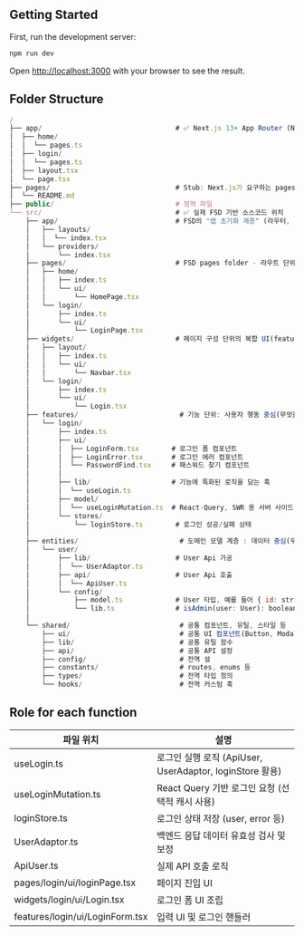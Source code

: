 ## Getting Started

First, run the development server:

```bash
npm run dev
```

Open [http://localhost:3000](http://localhost:3000) with your browser to see the result.

## Folder Structure

```js
/
├── app/                                 # ✅ Next.js 13+ App Router (Next 전용 폴더)
│  ├── home/   
│  │  └── pages.ts
│  ├── login/
│  │  └── pages.ts
│  ├── layout.tsx
│  └── page.tsx 
├── pages/                               # Stub: Next.js가 요구하는 pages 디렉토리 (CSR, API Route 등)
│  └── README.md
├── public/                              # 정적 파일
└── src/                                 # ✅ 실제 FSD 기반 소스코드 위치
    ├── app/                             # FSD의 "앱 초기화 계층" (라우터, Provider 등)
    │   ├── layouts/
    │   │  └── index.tsx
    │   └── providers/
    │       └── index.tsx
    ├── pages/                           # FSD pages folder - 라우트 단위 페이지 구성
    │   ├── home/
    │   │   ├── index.ts
    │   │   └── ui/
    │   │       └── HomePage.tsx
    │   └── login/
    │       ├── index.ts
    │       └── ui/
    │           └── LoginPage.tsx
    ├── widgets/                         # 페이지 구성 단위의 복합 UI(features + entities)
    │   ├── layout/
    │   │   ├── index.ts
    │   │   └── ui/
    │   │       └── Navbar.tsx
    │   └── login/
    │       ├── index.ts
    │       └── ui/
    │           └── Login.tsx
    ├── features/                         # 기능 단위: 사용자 행동 중심(무엇을 함)
    │   └── login/
    │       ├── index.ts
    │       ├── ui/
    │       │  ├── LoginForm.tsx        # 로그인 폼 컴포넌트
    │       │  ├── LoginError.tsx       # 로그인 에러 컴포넌트
    │       │  └── PasswordFind.tsx     # 패스워드 찾기 컴포넌트
    │       │  
    │       ├── lib/                    # 기능에 특화된 로직을 담는 훅         
    │       │  └── useLogin.ts
    │       ├── model/
    │       │  └── useLoginMutation.ts  # React-Query, SWR 용 서버 사이드 스테이트   
    │       └── stores/
    │           └── loginStore.ts        # 로그인 성공/실패 상태
    │
    ├── entities/                         # 도메인 모델 계층 : 데이터 중심(무엇)
    │   └── user/
    │       ├── lib/                     # User Api 가공
    │       │  └── UserAdaptor.ts 
    │       ├── api/                     # User Api 호출
    │       │  └── ApiUser.ts
    │       └── config/
    │           ├── model.ts             # User 타입, 예를 들어 { id: string; email: string; role: 'admin'}
    │           └── lib.ts               # isAdmin(user: User): boolean 같은 순수 함수로 유저 관련 도메인 규칙 포함
    │
    └── shared/                           # 공통 컴포넌트, 유틸, 스타일 등
        ├── ui/                           # 공통 UI 컴포넌트(Button, Modal)
        ├── lib/                          # 공통 유틸 함수
        ├── api/                          # 공통 API 설정
        ├── config/                       # 전역 설
        ├── constants/                    # routes, enums 등
        ├── types/                        # 전역 타입 정의
        └── hooks/                        # 전역 커스텀 훅
```

## Role for each function

| 파일 위치                         | 설명                                |
|----------------------------------|-----------------------------------|
| useLogin.ts                    | 로그인 실행 로직 (ApiUser, UserAdaptor, loginStore 활용) |
| useLoginMutation.ts            | React Query 기반 로그인 요청 (선택적 캐시 사용)           |
| loginStore.ts                  | 로그인 상태 저장 (user, error 등)                        |
| UserAdaptor.ts                 | 백엔드 응답 데이터 유효성 검사 및 보정                   |
| ApiUser.ts                    | 실제 API 호출 로직                                        |
| pages/login/ui/loginPage.tsx  | 페이지 진입 UI                                           |
| widgets/login/ui/Login.tsx    | 로그인 폼 UI 조립                                        |
| features/login/ui/LoginForm.tsx | 입력 UI 및 로그인 핸들러                                |
